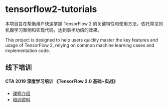 # tensorflow2-tutorials

本项目旨在帮助用户快速掌握 TensorFlow 2 的关键特性和使用方法，依托常见的机器学习案例和实现代码，达到事半功倍的效果。

This project is designed to help users quickly master the key features and usage of TensorFlow 2, relying on common machine learning cases and implementation code.

## 线下培训

####  CTA 2019 深度学习培训 《TensorFlow 2.0 基础+实战》

- [课程介绍]((https://bss.csdn.net/m/topic/cta_meet/detail?mid=1952&id=8765))
- [培训资料](./CTA2019-DL)
